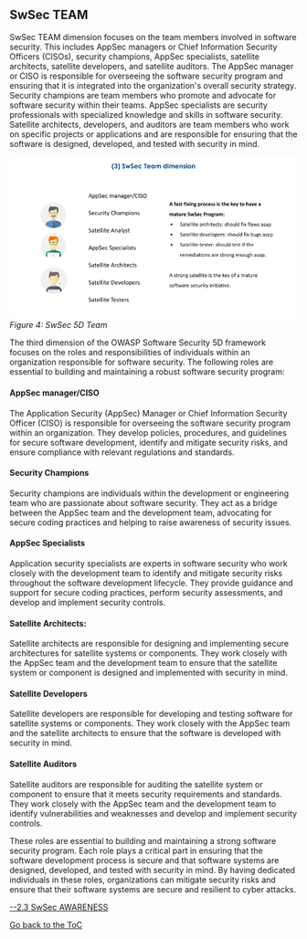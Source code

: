 ## SwSec TEAM
SwSec TEAM dimension focuses on the team members involved in software security. This includes AppSec managers or Chief Information Security Officers (CISOs), security champions, AppSec specialists, satellite architects, satellite developers, and satellite auditors. The AppSec manager or CISO is responsible for overseeing the software security program and ensuring that it is integrated into the organization's overall security strategy. Security champions are team members who promote and advocate for software security within their teams. AppSec specialists are security professionals with specialized knowledge and skills in software security. Satellite architects, developers, and auditors are team members who work on specific projects or applications and are responsible for ensuring that the software is designed, developed, and tested with security in mind.

![SwSec 5D Team](https://github.com/OWASP/www-project-software-security-5d-framework/blob/master/assets/images/SwSec5DTeam.png)\
 *Figure 4: SwSec 5D Team*

The third dimension of the OWASP Software Security 5D framework focuses on the roles and responsibilities of individuals within an organization responsible for software security. The following roles are essential to building and maintaining a robust software security program:

#### AppSec manager/CISO
The Application Security (AppSec) Manager or Chief Information Security Officer (CISO) is responsible for overseeing the software security program within an organization. They develop policies, procedures, and guidelines for secure software development, identify and mitigate security risks, and ensure compliance with relevant regulations and standards.

#### Security Champions
Security champions are individuals within the development or engineering team who are passionate about software security. They act as a bridge between the AppSec team and the development team, advocating for secure coding practices and helping to raise awareness of security issues.

#### AppSec Specialists
Application security specialists are experts in software security who work closely with the development team to identify and mitigate security risks throughout the software development lifecycle. They provide guidance and support for secure coding practices, perform security assessments, and develop and implement security controls.

#### Satellite Architects:
Satellite architects are responsible for designing and implementing secure architectures for satellite systems or components. They work closely with the AppSec team and the development team to ensure that the satellite system or component is designed and implemented with security in mind.

#### Satellite Developers 
Satellite developers are responsible for developing and testing software for satellite systems or components. They work closely with the AppSec team and the satellite architects to ensure that the software is developed with security in mind.

#### Satellite Auditors
Satellite auditors are responsible for auditing the satellite system or component to ensure that it meets security requirements and standards. They work closely with the AppSec team and the development team to identify vulnerabilities and weaknesses and develop and implement security controls.

These roles are essential to building and maintaining a strong software security program. Each role plays a critical part in ensuring that the software development process is secure and that software systems are designed, developed, and tested with security in mind. By having dedicated individuals in these roles, organizations can mitigate security risks and ensure that their software systems are secure and resilient to cyber attacks.

[--2.3 SwSec AWARENESS](2.3-SwSec-AWARENESS.md)

[Go back to the ToC](ToC.md)
